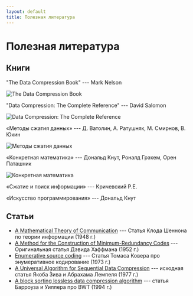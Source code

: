 ```yaml
---
layout: default
title: Полезная литература
---
```


# Полезная литература


## Книги

"The Data Compression Book" --- Mark Nelson

![The Data Compression Book]({{site.baseurl}}/assets/content/image/books/TheDataCompressionBook.jpg)

"Data Compression: The Complete Reference" --- David Salomon

![Data Compression: The Complete Reference]({{site.baseurl}}/assets/content/image/books/DataCompression.jpg)

«Методы сжатия данных» --- Д. Ватолин, А. Ратушняк, М. Смирнов, В. Юкин

![Методы сжатия данных]({{site.baseurl}}/assets/content/image/books/MetodySzhatiaDannyh.jpg)

«Конкретная математика» --- Дональд Кнут, Роналд Грэхем, Орен Паташник

![Конкретная математика]({{site.baseurl}}/assets/content/image/books/ConcreteMath.jpg)

«Сжатие и поиск информации» --- Кричевский Р.Е.

«Искусство программирования» --- Дональд Кнут

## Статьи

* [A Mathematical Theory of Communication][shannon] --- Статья Клода Шеннона по теории информации (1948 г.)
* [A Method for the Construction of Minimum-Redundancy Codes][huffman] --- Оригинальная статья Дэвида Хаффмана (1952 г.)
* [Enumerative source coding][cover] --- Статья Томаса Ковера про энумеративное кодирование (1973 г.)
* [A Universal Algorithm for Sequential Data Compression][lz] --- исходная статья Якоба Зива и Абрахама Лемпеля (1977 г.)
* [A block sorting lossless data compression algorithm][bwt] --- статья Барроуза и Уиллера про BWT (1994 г.)

[shannon]: http://plan9.bell-labs.com/cm/ms/what/shannonday/shannon1948.pdf
[huffman]: http://compression.ru/download/articles/huff/huffman_1952_minimum-redundancy-codes.pdf
[cover]: http://www-isl.stanford.edu/people/cover/papers/transIT/0073cove.pdf
[lz]: http://www.cs.duke.edu/courses/spring03/cps296.5/papers/ziv_lempel_1977_universal_algorithm.pdf
[bwt]: http://gatekeeper.dec.com/pub/DEC/SRC/research-reports/abstracts/src-rr-124.html